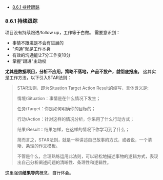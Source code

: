 
- [8.6.1 持续跟踪](#861-持续跟踪)

### 8.6.1 持续跟踪
项目没有持续跟进/follow up，工作等于白做。
需要意识到：

- 事情不跟进是不会有进展的
- "沟通"就是工作本身
- 有效的沟通能让7分工作变10分
- 掌握"跟进"主动权

**尤其是数据项目，分析不应用，策略不落地，产品不投产，就彻底报废。**
这其实是工作方法，以下引入STAR法则：
> STAR法则，即为Situation Target Action Result的缩写，具体含义是:
> 
> 情境/Situation：事情是在什么情况下发生；
> 
> 任务/Target：你是如何明确你的目标的；
> 
> 行动/Action：针对这样的情况分析，你采用了什么行动方式；
> 
> 结果/Result：结果怎样，在这样的情况下你学习到了什么；
> 
> 简而言之，STAR法则，就是一种讲述自己故事的方式，或者说，一个清晰、条理的作文模板。
> 
> 不管是什么，合理熟练运用此法则，可以轻松地描述事物的逻辑方式，表现出自己分析阐述问题的清晰性、条理性和逻辑性。

这里强调**结果导向**概念，自行体会。

